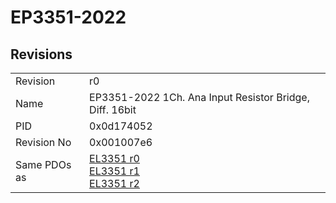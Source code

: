 # EP3351-2022

## Revisions
<table>
<tr>
<td>Revision</td>
<td>r0</td>
</tr>
<tr>
<td>Name</td>
<td>EP3351-2022 1Ch. Ana Input Resistor Bridge, Diff. 16bit </td>
</tr>
<tr>
<td>PID</td>
<td>0x0d174052</td>
</tr>
<tr>
<td>Revision No</td>
<td>0x001007e6</td>
</tr>
<tr>
<td>Same PDOs as</td>
<td><a href="EL3351.md">EL3351 r0</a><br/><a href="EL3351.md">EL3351 r1</a><br/><a href="EL3351.md">EL3351 r2</a></td>
</tr>
</table>
